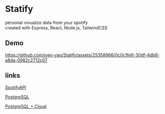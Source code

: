 # Statify
personal visualize data from your spotify<br/>
created with Express, React, Node.js, TailwindCSS

## Demo

https://github.com/iven-yao/Statify/assets/25358966/0c0c1fe6-30df-4db6-a8da-0982c2712c07


## links

[SpotifyAPI](https://developer.spotify.com/documentation/web-api)

[PostgreSQL](https://www.postgresqltutorial.com/postgresql-getting-started/)

[PostgreSQL + Cloud](https://towardsdatascience.com/setting-up-a-postgresql-instance-on-the-cloud-4ec4cf168239)
